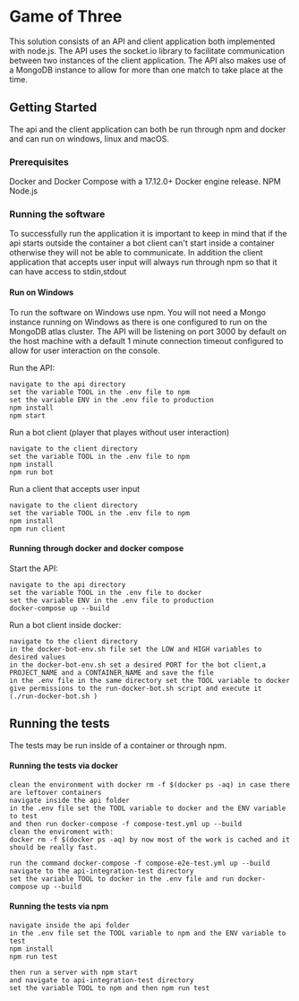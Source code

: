 # Game of Three

This solution consists of an API and client application both implemented with node.js.
The API uses the socket.io library to facilitate communication between two instances of the client application.
The API also makes use of a MongoDB instance to allow for more than one match to take place at the time.


## Getting Started

The api and the client application can both be run through npm and docker and can run on windows, linux and macOS.

### Prerequisites

Docker and Docker Compose with a 17.12.0+ Docker engine release.
NPM 
Node.js

### Running the software 
To successfully run the application it is important to keep in mind that if the api starts outside the container a bot client can't start inside a container otherwise they will not be able to communicate.
In addition the client application that accepts user input will always run through npm so that it can have access to stdin,stdout

#### Run on Windows 

To run the software on Windows use npm. You will not need a Mongo instance running on Windows as there is one configured to run on the MongoDB atlas cluster.
The API will be listening on port 3000 by default on the host machine with a default 1 minute connection timeout configured to allow for user interaction on the console.

Run the API:
```
navigate to the api directory
set the variable TOOL in the .env file to npm
set the variable ENV in the .env file to production
npm install 
npm start 
```

Run a bot client (player that playes without user interaction)

```
navigate to the client directory
set the variable TOOL in the .env file to npm 
npm install 
npm run bot
```

Run a client that accepts user input 

```
navigate to the client directory
set the variable TOOL in the .env file to npm 
npm install 
npm run client 
```
#### Running through docker and docker compose

Start the API:
```
navigate to the api directory
set the variable TOOL in the .env file to docker
set the variable ENV in the .env file to production
docker-compose up --build
```
Run a bot client inside docker:

```
navigate to the client directory
in the docker-bot-env.sh file set the LOW and HIGH variables to desired values
in the docker-bot-env.sh set a desired PORT for the bot client,a PROJECT_NAME and a CONTAINER_NAME and save the file
in the .env file in the same directory set the TOOL variable to docker
give permissions to the run-docker-bot.sh script and execute it (./run-docker-bot.sh )

```

## Running the tests

The tests may be run inside of a container or through npm. 

#### Running the tests via docker

```
clean the environment with docker rm -f $(docker ps -aq) in case there are leftover containers
navigate inside the api folder 
in the .env file set the TOOL variable to docker and the ENV variable to test
and then run docker-compose -f compose-test.yml up --build 
clean the enviroment with:
docker rm -f $(docker ps -aq) by now most of the work is cached and it should be really fast.

run the command docker-compose -f compose-e2e-test.yml up --build 
navigate to the api-integration-test directory 
set the variable TOOL to docker in the .env file and run docker-compose up --build 
```

#### Running the tests via npm

```
navigate inside the api folder 
in the .env file set the TOOL variable to npm and the ENV variable to test
npm install 
npm run test

then run a server with npm start 
and navigate to api-integration-test directory
set the variable TOOL to npm and then npm run test

```


